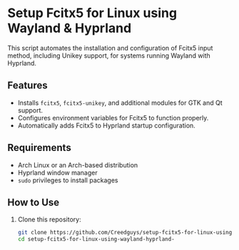 # Setup Fcitx5 for Linux using Wayland & Hyprland

This script automates the installation and configuration of Fcitx5 input method, including Unikey support, for systems running Wayland with Hyprland.

## Features
- Installs `fcitx5`, `fcitx5-unikey`, and additional modules for GTK and Qt support.
- Configures environment variables for Fcitx5 to function properly.
- Automatically adds Fcitx5 to Hyprland startup configuration.

## Requirements
- Arch Linux or an Arch-based distribution
- Hyprland window manager
- `sudo` privileges to install packages

## How to Use
1. Clone this repository:
   ```bash
   git clone https://github.com/Creedguys/setup-fcitx5-for-linux-using-wayland-hyprland-.git
   cd setup-fcitx5-for-linux-using-wayland-hyprland-

